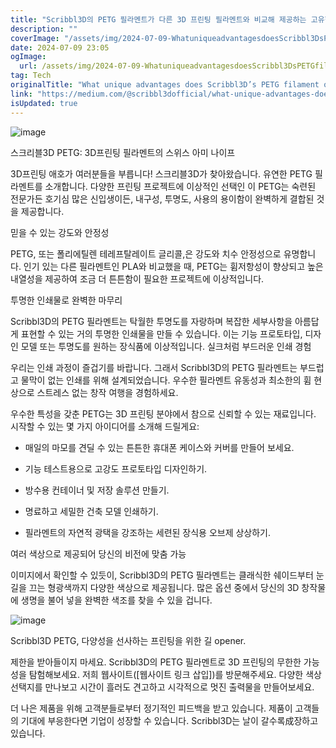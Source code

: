 ```yaml
---
title: "Scribbl3D의 PETG 필라멘트가 다른 3D 프린팅 필라멘트와 비교해 제공하는 고유한 장점은"
description: ""
coverImage: "/assets/img/2024-07-09-WhatuniqueadvantagesdoesScribbl3DsPETGfilamentoffercomparedtoother3Dprintingfilaments_0.png"
date: 2024-07-09 23:05
ogImage: 
  url: /assets/img/2024-07-09-WhatuniqueadvantagesdoesScribbl3DsPETGfilamentoffercomparedtoother3Dprintingfilaments_0.png
tag: Tech
originalTitle: "What unique advantages does Scribbl3D’s PETG filament offer compared to other 3D printing filaments?"
link: "https://medium.com/@scribbl3dofficial/what-unique-advantages-does-scribbl3ds-petg-filament-offer-compared-to-other-3d-printing-filaments-4ba51d95ecc9"
isUpdated: true
---
```






![image](/assets/img/2024-07-09-WhatuniqueadvantagesdoesScribbl3DsPETGfilamentoffercomparedtoother3Dprintingfilaments_0.png)

스크리블3D PETG: 3D프린팅 필라멘트의 스위스 아미 나이프

3D프린팅 애호가 여러분들을 부릅니다! 스크리블3D가 찾아왔습니다. 유연한 PETG 필라멘트를 소개합니다. 다양한 프린팅 프로젝트에 이상적인 선택인 이 PETG는 숙련된 전문가든 호기심 많은 신입생이든, 내구성, 투명도, 사용의 용이함이 완벽하게 결합된 것을 제공합니다.

믿을 수 있는 강도와 안정성

<div class="content-ad"></div>

PETG, 또는 폴리에틸렌 테레프탈레이트 글리콜,은 강도와 치수 안정성으로 유명합니다. 인기 있는 다른 필라멘트인 PLA와 비교했을 때, PETG는 휨저항성이 향상되고 높은 내열성을 제공하여 조금 더 튼튼함이 필요한 프로젝트에 이상적입니다.

투명한 인쇄물로 완벽한 마무리

Scribbl3D의 PETG 필라멘트는 탁월한 투명도를 자랑하며 복잡한 세부사항을 아름답게 표현할 수 있는 거의 투명한 인쇄물을 만들 수 있습니다. 이는 기능 프로토타입, 디자인 모델 또는 투명도를 원하는 장식품에 이상적입니다. 실크처럼 부드러운 인쇄 경험

우리는 인쇄 과정이 즐겁기를 바랍니다. 그래서 Scribbl3D의 PETG 필라멘트는 부드럽고 물막이 없는 인쇄를 위해 설계되었습니다. 우수한 필라멘트 유동성과 최소한의 휨 현상으로 스트레스 없는 창작 여행을 경험하세요.

<div class="content-ad"></div>

우수한 특성을 갖춘 PETG는 3D 프린팅 분야에서 참으로 신뢰할 수 있는 재료입니다. 시작할 수 있는 몇 가지 아이디어를 소개해 드릴게요:

- 매일의 마모를 견딜 수 있는 튼튼한 휴대폰 케이스와 커버를 만들어 보세요.

<div class="content-ad"></div>

- 기능 테스트용으로 고강도 프로토타입 디자인하기.

- 방수용 컨테이너 및 저장 솔루션 만들기.

- 명료하고 세밀한 건축 모델 인쇄하기.

- 필라멘트의 자연적 광택을 강조하는 세련된 장식용 오브제 상상하기.

<div class="content-ad"></div>

여러 색상으로 제공되어 당신의 비전에 맞춤 가능

이미지에서 확인할 수 있듯이, Scribbl3D의 PETG 필라멘트는 클래식한 쉐이드부터 눈길을 끄는 형광색까지 다양한 색상으로 제공됩니다. 많은 옵션 중에서 당신의 3D 창작물에 생명을 불어 넣을 완벽한 색조를 찾을 수 있을 겁니다.

![image](/assets/img/2024-07-09-WhatuniqueadvantagesdoesScribbl3DsPETGfilamentoffercomparedtoother3Dprintingfilaments_2.png)

Scribbl3D PETG, 다양성을 선사하는 프린팅을 위한 길 opener.

<div class="content-ad"></div>

제한을 받아들이지 마세요. Scribbl3D의 PETG 필라멘트로 3D 프린팅의 무한한 가능성을 탐험해보세요. 저희 웹사이트([웹사이트 링크 삽입])를 방문해주세요. 다양한 색상 선택지를 만나보고 시간이 흘러도 견고하고 시각적으로 멋진 출력물을 만들어보세요.

더 나은 제품을 위해 고객분들로부터 정기적인 피드백을 받고 있습니다. 제품이 고객들의 기대에 부응한다면 기업이 성장할 수 있습니다. Scribbl3D는 날이 갈수록成장하고 있습니다.